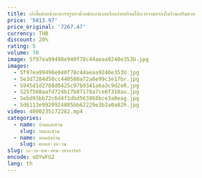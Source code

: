 ```yaml
---
title: เก้าอี้แต่งหน้าอาหารหรูหราน้ำหนักเบาแบบเรียบง่ายพร้อมโต๊ะเจรจาต่อรองในร้านเสริมสวย
price: '5813.97'
price_original: '7267.47'
currency: THB
discount: 20%
rating: 5
volume: 70
image: Sf97ea99498e940f78c44aeaa9240e353U.jpg
images:
  - Sf97ea99498e940f78c44aeaa9240e353U.jpg
  - Se3d7284d50cc440580a72a8e99c3e17br.jpg
  - S945d1d2788d0425c97b9341a6a3c9d2eR.jpg
  - S25f568aafd724b17b87178a7ce6f310au.jpg
  - Sebd93bb72c6d4f1dbd563868bce3a0eag.jpg
  - Sd6113e9920924885bb62229e3b2a0a82h.jpg
video: 4000235172282.mp4
categories:
  - name: บ้านและสวน
    slug: านและสวน
  - name: ตกแต่งบ้าน
    slug: ตกแต-งบ-าน
slug: เก-าอ-แต-งหน-าอาหารหร
encode: oDYwFG2
lang: th
---
```

  